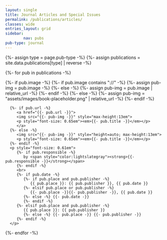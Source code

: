 ```yaml
---
layout: single
title: Journal Articles and Special Issues
permalink: /publications/articles/
classes: wide
entries_layout: grid
sidebar:
        nav: pubs
pub-type: journal
---
```

{%- assign type = page.pub-type -%}
{%- assign publications = site.data.publications[type] | reverse  -%}

<div class="grid-entries">

{%- for pub in publications -%}
<div class="grid__item-adjust">
   <div class="archive__item">
      {%- if pub.image -%}
         {%- if pub.image contains "://" -%}
            {%- assign pub-img = pub.image -%}
         {%- else -%}
            {%- assign pub-img = pub.image | relative_url -%}
         {%- endif -%}
      {%- else -%}
         {%- assign pub-img = "assets/images/book-placeholder.png" | relative_url -%}
      {%- endif -%}

      {%- if pub.url -%}
         <a href="{{- pub.url -}}">
         <img src="{{- pub-img -}}" style="max-height:13em">
         <p style="font-size: 0.65em"><em>{{- pub.title -}}</em></p>
         </a>
      {%- else -%}
         <img src="{{- pub-img -}}" style="height=auto; max-height:13em">
         <p style="font-size: 0.65em"><em>{{- pub.title -}}</em></p>
      {%- endif -%}
      <p style="font-size: 0.61em">
         {%- if pub.responsible -%}
            by <span style="color:lightslategray"><strong>{{- pub.responsible -}}</strong></span>
         {%- endif -%}
         <br>
         {%- if pub.date -%}
            {%- if pub.place and pub.publisher -%}
               {{ pub.place }}: {{ pub.publisher }}, {{ pub.date }}
            {%- elsif pub.place or pub.publisher -%}
               {{- pub.place -}}{{- pub.publisher -}}, {{ pub.date }}
            {%- else -%} {{- pub.date -}}
            {%- endif -%}
         {%- elsif pub.place and pub.publisher -%}
            {{ pub.place }}: {{ pub.publisher }}
            {%- else -%} {{- pub.place -}} {{- pub.publisher -}}
         {%- endif -%}
      </p>

   </div>
</div>
{%- endfor -%}
</div>
